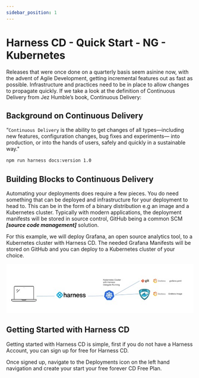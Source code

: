 ```yaml
---
sidebar_position: 1
---
```


# Harness CD - Quick Start - NG - Kubernetes

Releases that were once done on a quarterly basis seem asinine now, with the advent of Agile Development, getting incremental features out as fast as possible. Infrastructure and practices need to be in place to allow changes to propagate quickly. If we take a look at the definition of Continuous Delivery from Jez Humble’s book, Continuous Delivery:

## Background on Continuous Delivery

“`Continuous Delivery` is the ability to get changes of all types—including
new features, configuration changes, bug fixes and experiments—
into production, or into the hands of users, safely and quickly in a
sustainable way."

```bash
npm run harness docs:version 1.0
```

## Building Blocks to Continuous Delivery

Automating your deployments does require a few pieces. You do need something that can be deployed and infrastructure for your deployment to head to. This can be in the form of a binary distribution e.g an image and a Kubernetes cluster. Typically with modern applications, the deployment manifests will be stored in source control, GitHub being a common SCM **_[source code management]_** solution.

For this example, we will deploy Grafana, an open source analytics tool, to a Kubernetes cluster with Harness CD. The needed Grafana Manifests will be stored on GitHub and you can deploy to a Kubernetes cluster of your choice.

![Docs Version Dropdown](./img/cd-building-blocks.jpg)

## Getting Started with Harness CD

Getting started with Harness CD is simple, first if you do not have a Harness Account, you can sign up for free for Harness CD.

Once signed up, navigate to the Deployments icon on the left hand navigation and create your start your free forever CD Free Plan.
